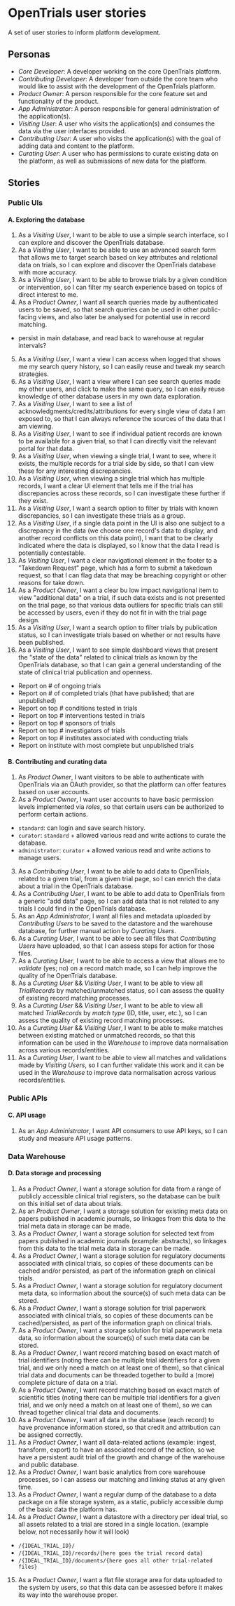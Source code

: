 # OpenTrials user stories

A set of user stories to inform platform development.

## Personas

- *Core Developer*: A developer working on the core OpenTrials platform.
- *Contributing Developer*: A developer from outside the core team who would like to assist with the development of the OpenTrials platform.
- *Product Owner*: A person responsible for the core feature set and functionality of the product.
- *App Administrator*: A person responsible for general administration of the application(s).
- *Visiting User*: A user who visits the application(s) and consumes the data via the user interfaces provided.
- *Contributing User*: A user who visits the application(s) with the goal of adding data and content to the platform.
- *Curating User*: A user who has permissions to curate existing data on the platform, as well as submissions of new data for the platform.

## Stories

### Public UIs

#### A. Exploring the database

1. As a *Visiting User*, I want to be able to use a simple search interface, so I can explore and discover the OpenTrials database.
2. As a *Visiting User*, I want to be able to use an advanced search form that allows me to target search based on key attributes and relational data on trials, so I can explore and discover the OpenTrials database with more accuracy.
3. As a *Visiting User*, I want to be able to browse trials by a given condition or intervention, so I can filter my search experience based on topics of direct interest to me.
4. As a *Product Owner*, I want all search queries made by authenticated users to be saved, so that search queries can be used in other public-facing views, and also later be analysed for potential use in record matching.
  - persist in main database, and read back to warehouse at regular intervals?
5. As a *Visiting User*, I want a view I can access when logged that shows me my search query history, so I can easily reuse and tweak my search strategies.
6. As a *Visiting User*, I want a view where I can see search queries made my other users, and click to make the same query, so I can easily reuse knowledge of other database users in my own data exploration.
7. As a *Visiting User*, I want to see a list of acknowledgments/credits/attributions for every single view of data I am exposed to, so that I can always reference the sources of the data that I am viewing.
8. As a *Visiting User*, I want to see if individual patient records are known to be available for a given trial, so that I can directly visit the relevant portal for that data.
9. As a *Visiting User*, when viewing a single trial, I want to see, where it exists, the multiple records for a trial side by side, so that I can view these for any interesting discrepancies.
10. As a *Visiting User*, when viewing a single trial which has multiple records, I want a clear UI element that tells me if the trial has discrepancies across these records, so I can investigate these further if they exist.
11. As a *Visiting User*, I want a search option to filter by trials with known discrepancies, so I can investigate these trials as a group.
12. As a *Visiting User*, if a single data point in the UI is also one subject to a discrepancy in the data (we choose one record's data to display, and another record conflicts on this data point), I want that to be clearly indicated where the data is displayed, so I know that the data I read is potentially contestable.
13. As  *Visiting User*, I want a clear navigational element in the footer to a "Takedown Request" page, which has a form to submit a takedown request, so that I can flag data that may be breaching copyright or other reasons for take down.
14. As a *Product Owner*, I want a clear bu low impact navigational item to view "additional data" on a trial, if such data exists and is not presented on the trial page, so that various data outliers for specific trials can still be accessed by users, even if they do not fit in with the trial page design.
15. As a *Visiting User*, I want a search option to filter trials by publication status, so I can investigate trials based on whether or not results have been published.
16. As a *Visiting User*, I want to see simple dashboard views that present the "state of the data" related to clinical trials as known by the OpenTrials database, so that I can gain a general understanding of the state of clinical trial publication and openness.
  - Report on # of ongoing trials
  - Report on # of completed trials (that have published; that are unpublished)
  - Report on top # conditions tested in trials
  - Report on top # interventions tested in trials
  - Report on top # sponsors of trials
  - Report on top # investigators of trials
  - Report on top # institutes associated with conducting trials
  - Report on institute with most complete but unpublished trials

#### B. Contributing and curating data

1. As *Product Owner*, I want visitors to be able to authenticate with OpenTrials via an OAuth provider, so that the platform can offer features based on user accounts.
2. As a *Product Owner*, I want user accounts to have basic permission levels implemented via *roles*, so that certain users can be authorized to perform certain actions.
  - `standard`: can login and save search history.
  - `curator`: `standard` + allowed various read and write actions to curate the database.
  - `administrator`: `curator` + allowed various read and write actions to manage users.
3. As a *Contributing User*, I want to be able to add data to OpenTrials, related to a given trial, from a given trial page, so I can enrich the data about a trial in the OpenTrials database.
4. As a *Contributing User*, I want to be able to add data to OpenTrials from a generic "add data" page, so I can add data that is not related to any trials I could find in the OpenTrials database.
5. As an *App Administrator*, I want all files and metadata uploaded by *Contributing Users* to be saved to the datastore and the warehouse database, for further manual action by *Curating Users*.
6. As a *Curating User*, I want to be able to see all files that *Contributing Users* have uploaded, so that I can assess steps for action for those files.
7. As a *Curating User*, I want to be able to access a view that allows me to *validate* (yes; no) on a record match made, so I can help improve the quality of he OpenTrials database.
8. As a *Curating User* && *Visiting User*, I want to be able to view all *TrialRecords* by matched/unmatched status, so I can assess the quality of existing record matching processes.
9. As a *Curating User* && *Visiting User*, I want to be able to view all matched *TrialRecords* by *match type* (ID, title, user, etc.), so I can assess the quality of existing record matching processes.
10. As a *Curating User* && *Visiting User*, I want to be able to make matches between existing matched or unmatched records, so that this information can be used in the *Warehouse* to improve data normalisation across various records/entities.
11. As a *Curating User*, I want to be able to view all matches and validations made by *Visiting Users*, so I can further validate this work and it can be used in the *Warehouse* to improve data normalisation across various records/entities.

### Public APIs

#### C. API usage

1. As an *App Administrator*, I want API consumers to use API keys, so I can study and measure API usage patterns.

### Data Warehouse

#### D. Data storage and processing

1. As a *Product Owner*, I want a storage solution for data from a range of publicly accessible clinical trial registers, so the database can be built on this initial set of data about trials.
2. As an *Product Owner*, I want a storage solution for existing meta data on papers published in academic journals, so linkages from this data to the trial meta data in storage can be made.
3. As a *Product Owner*, I want a storage solution for selected text from papers published in academic journals (example: abstracts), so linkages from this data to the trial meta data in storage can be made.
4. As a *Product Owner*, I want a storage solution for regulatory documents associated with clinical trials, so copies of these documents can be cached and/or persisted, as part of the information graph on clinical trials.
5. As a *Product Owner*, I want a storage solution for regulatory document meta data, so information about the source(s) of such meta data can be stored.
6. As a *Product Owner*, I want a storage solution for trial paperwork associated with clinical trials, so copies of these documents can be cached/persisted, as part of the information graph on clinical trials.
7. As a *Product Owner*, I want a storage solution for trial paperwork meta data, so information about the source(s) of such meta data can be stored.
8. As a *Product Owner*, I want record matching based on exact match of trial identifiers (noting there can be multiple trial identifiers for a given trial, and we only need a match on at least one of them), so that clinical trial data and documents can be threaded together to build a (more) complete picture of data on a trial.
9. As a *Product Owner*, I want record matching based on exact match of scientific titles (noting there can be multiple trial identifiers for a given trial, and we only need a match on at least one of them), so we can thread together clinical trial data and documents.
10. As a *Product Owner*, I want all data in the database (each record) to have provenance information stored, so that credit and attribution can be assigned correctly.
11. As a *Product Owner*, I want all data-related actions (example: ingest, transform, export) to have an associated record of the action, so we have a persistent audit trial of the growth and change of the warehouse and public database.
12. As a *Product Owner*, I want basic analytics from core warehouse processes, so I can assess our matching and linking status at any given time.
13. As a *Product Owner*, I want a regular dump of the database to a data package on a file storage system, as a static, publicly accessible dump of the basic data the platform has.
14. As a *Product Owner*, I want a datastore with a directory per ideal trial, so all assets related to a trial are stored in a single location. (example below, not necessarily how it will look)
  - `/{IDEAL_TRIAL_ID}/`
  - `/{IDEAL_TRIAL_ID}/records/{here goes the trial record data}`
  - `/{IDEAL_TRIAL_ID}/documents/{here goes all other trial-related files}`
15. As a *Product Owner*, I want a flat file storage area for data uploaded to the system by users, so that this data can be assessed before it makes its way into the warehouse proper.


